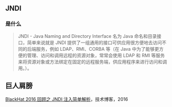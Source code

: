 ## JNDI

### 是什么

> JNDI - Java Naming and Directory Interface 名为 Java 命名和目录接口，简单来说就是 JNDI 提供了一组通用的接口可供应用很方便地去访问不同的后端服务，例如 LDAP、RMI、CORBA 等（在 Java 中为了能够更方便的管理、访问和调用远程的资源对象，常常会使用 LDAP 和 RMI 等服务来将资源对象或方法绑定在固定的远程服务端，供应用程序来进行访问和调用。）。

## 巨人肩膀

[BlackHat 2016 回顾之 JNDI 注入简单解析](https://rickgray.me/2016/08/19/jndi-injection-from-theory-to-apply-blackhat-review/)，技术博客，2016